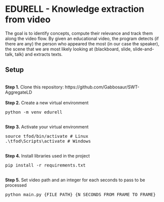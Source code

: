 # EDURELL - Knowledge extraction from video
<p>The goal is to identify concepts, compute their relevance and track them along the video flow. By given an educational video, the program detects (if there are any) the person who appeared the most (in our case the speaker), the scene that we are most likely looking at (blackboard, slide, slide-and-talk, talk) and extracts texts. 

## Setup
<br />
<b>Step 1.</b> Clone this repository: https://github.com/Gabbosaur/SWT-AggregateLD
<br/><br/>
<b>Step 2.</b> Create a new virtual environment
<pre>
python -m venv edurell
</pre>
<br/>
<b>Step 3.</b> Activate your virtual environment
<pre>
source tfod/bin/activate # Linux
.\tfod\Scripts\activate # Windows
</pre>
<br/>
<b>Step 4.</b> Install libraries used in the project
<pre>
pip install -r requirements.txt
</pre>
<br/>
<b>Step 5.</b> Set video path and an integer for each seconds to pass to be processed
<pre>
python main.py {FILE_PATH} {N_SECONDS_FROM_FRAME_TO_FRAME}
</pre>
<br/>
